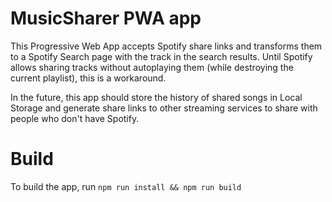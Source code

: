 # MusicSharer PWA app

This Progressive Web App accepts Spotify share links and transforms them to a Spotify Search page with the track in the search results.
Until Spotify allows sharing tracks without autoplaying them (while destroying the current playlist), this is a workaround.

In the future, this app should store the history of shared songs in Local Storage 
and generate share links to other streaming services to share with people who don't have Spotify.

# Build

To build the app, run `npm run install && npm run build`